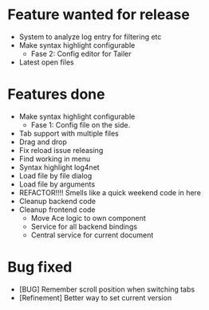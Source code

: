 # Feature wanted for release

- System to analyze log entry for filtering etc
- Make syntax highlight configurable
  - Fase 2: Config editor for Tailer
- Latest open files    

# Features done

- Make syntax highlight configurable
  - Fase 1: Config file on the side.
- Tab support with multiple files
- Drag and drop
- Fix reload issue releasing
- Find working in menu
- Syntax highlight log4net
- Load file by file dialog
- Load file by arguments
- REFACTOR!!!! Smells like a quick weekend code in here
- Cleanup backend code
- Cleanup frontend code
  - Move Ace logic to own component
  - Service for all backend bindings
  - Central service for current document

# Bug fixed

- [BUG] Remember scroll position when switching tabs
- [Refinement] Better way to set current version

